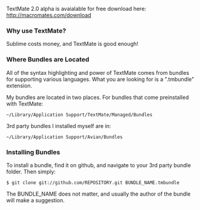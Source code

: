 TextMate 2.0 alpha is avaialable for free download here: http://macromates.com/download

### Why use TextMate?

Sublime costs money, and TextMate is good enough!

### Where Bundles are Located

All of the syntax highlighting and power of TextMate comes from bundles for supporting various languages. What you are looking for is a ".tmbundle" extension. 

My bundles are located in two places. For bundles that come preinstalled with TextMate:

```
~/Library/Application Support/TextMate/Managed/Bundles
```

3rd party bundles I installed myself are in:

```
~/Library/Application Support/Avian/Bundles
```

### Installing Bundles

To install a bundle, find it on github, and navigate to your 3rd party bundle folder. Then simply:

```
$ git clone git://github.com/REPOSITORY.git BUNDLE_NAME.tmbundle
```

The BUNDLE_NAME does not matter, and usually the author of the bundle will make a suggestion. 